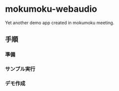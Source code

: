 # mokumoku-webaudio
Yet another demo app created in mokumoku meeting.

## 手順

### 準備

### サンプル実行

### デモ作成

